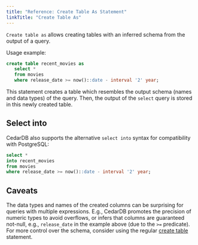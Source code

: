 ```yaml
---
title: "Reference: Create Table As Statement"
linkTitle: "Create Table As"
---
```


`Create table as` allows creating tables with an inferred schema from the output of a query.

Usage example:

```sql
create table recent_movies as 
   select * 
   from movies
   where release_date >= now()::date - interval '2' year;
```

This statement creates a table which resembles the output schema (names and data types) of the query.
Then, the output of the `select` query is stored in this newly created table.

## Select into

CedarDB also supports the alternative `select into` syntax for compatibility with PostgreSQL:

```sql
select *
into recent_movies
from movies
where release_date >= now()::date - interval '2' year;
```

## Caveats

The data types and names of the created columns can be surprising for queries with multiple expressions.
E.g., CedarDB promotes the precision of numeric types to avoid overflows,
or infers that columns are guaranteed not-null, e.g., `release_date` in the example above (due to the `>=` predicate).
For more control over the schema, consider using the regular
[create table](/docs/references/sqlreference/statements/createtable) statement.

